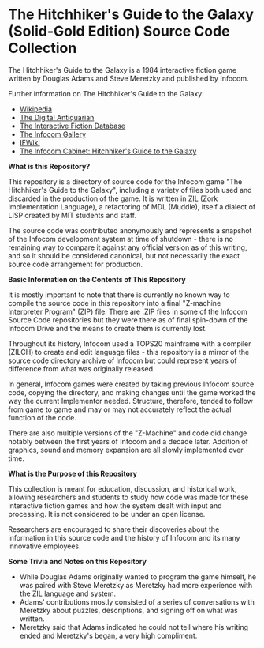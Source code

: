 # The Hitchhiker's Guide to the Galaxy (Solid-Gold Edition) Source Code Collection

The Hitchhiker's Guide to the Galaxy is a 1984 interactive fiction game written by Douglas Adams and Steve Meretzky and published by Infocom.

Further information on The Hitchhiker's Guide to the Galaxy:

* [Wikipedia](https://en.wikipedia.org/wiki/The_Hitchhiker%27s_Guide_to_the_Galaxy_(video_game))
* [The Digital Antiquarian](https://www.filfre.net/2013/11/the-computerized-hitchhikers/)
* [The Interactive Fiction Database](https://ifdb.tads.org/viewgame?id=ouv80gvsl32xlion)
* [The Infocom Gallery](https://gallery.guetech.org/hhgttg/hhgttg.html)
* [IFWiki](http://www.ifwiki.org/index.php/The_Hitchhiker%27s_Guide_to_the_Galaxy)
* [The Infocom Cabinet: Hitchhiker's Guide to the Galaxy](https://archive.org/details/InfocomCabinetHitchhikersGuide)

__What is this Repository?__

This repository is a directory of source code for the Infocom game "The Hitchhiker's Guide to the Galaxy", including a variety of files both used and discarded in the production of the game. It is written in ZIL (Zork Implementation Language), a refactoring of MDL (Muddle), itself a dialect of LISP created by MIT students and staff.

The source code was contributed anonymously and represents a snapshot of the Infocom development system at time of shutdown - there is no remaining way to compare it against any official version as of this writing, and so it should be considered canonical, but not necessarily the exact source code arrangement for production.

__Basic Information on the Contents of This Repository__

It is mostly important to note that there is currently no known way to compile the source code in this repository into a final "Z-machine Interpreter Program" (ZIP) file. There are .ZIP files in some of the Infocom Source Code repositories but they were there as of final spin-down of the Infocom Drive and the means to create them is currently lost.

Throughout its history, Infocom used a TOPS20 mainframe with a compiler (ZILCH) to create and edit language files - this repository is a mirror of the source code directory archive of Infocom but could represent years of difference from what was originally released.

In general, Infocom games were created by taking previous Infocom source code, copying the directory, and making changes until the game worked the way the current Implementor needed. Structure, therefore, tended to follow from game to game and may or may not accurately reflect the actual function of the code.

There are also multiple versions of the "Z-Machine" and code did change notably between the first years of Infocom and a decade later. Addition of graphics, sound and memory expansion are all slowly implemented over time.

__What is the Purpose of this Repository__

This collection is meant for education, discussion, and historical work, allowing researchers and students to study how code was made for these interactive fiction games and how the system dealt with input and processing. It is not considered to be under an open license.

Researchers are encouraged to share their discoveries about the information in this source code and the history of Infocom and its many innovative employees.

__Some Trivia and Notes on this Repository__

* While Douglas Adams originally wanted to program the game himself, he was paired with Steve Meretzky as Meretzky had more experience with the ZIL language and system.
* Adams' contributions mostly consisted of a series of conversations with Meretzky about puzzles, descriptions, and signing off on what was written.
* Meretzky said that Adams indicated he could not tell where his writing ended and Meretzky's began, a very high compliment.
